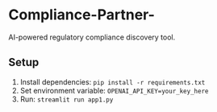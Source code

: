# Compliance-Partner-

AI-powered regulatory compliance discovery tool.

## Setup
1. Install dependencies: `pip install -r requirements.txt`
2. Set environment variable: `OPENAI_API_KEY=your_key_here`
3. Run: `streamlit run app1.py`
